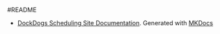 #README

* [DockDogs Scheduling Site Documentation](http://dockdogs.github.io/dockdogs-scheduling/). Generated with [MKDocs](http://mkdocs.com)